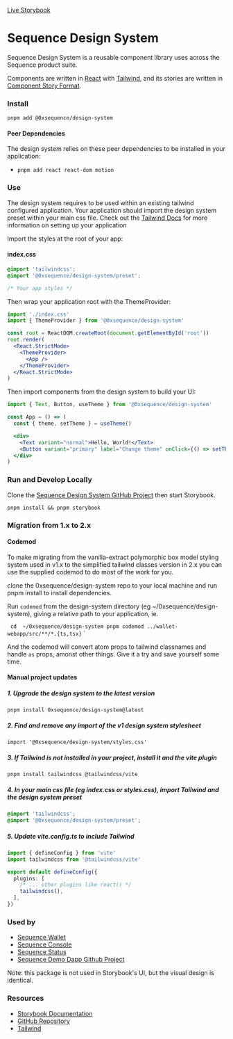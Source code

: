 [Live Storybook](https://0xsequence.github.io/design-system/)

# Sequence Design System

Sequence Design System is a reusable component library uses across the Sequence product suite.

Components are written in [React](https://reactjs.org/) with [Tailwind](https://tailwindcss.com/), and its stories are written in [Component Story Format](https://medium.com/storybookjs/component-story-format-66f4c32366df).

### Install

```
pnpm add @0xsequence/design-system
```

#### Peer Dependencies

The design system relies on these peer dependencies to be installed in your application:

- `pnpm add react react-dom motion`

### Use

The design system requires to be used within an existing tailwind configured application. Your application should import the design system preset within your main css file. Check out the [Tailwind Docs](https://tailwindcss.com/docs/installation) for more information on setting up your application

Import the styles at the root of your app:

#### index.css

```css
@import 'tailwindcss';
@import '@0xsequence/design-system/preset';

/* Your app styles */
```

Then wrap your application root with the ThemeProvider:

```jsx
import './index.css'
import { ThemeProvider } from '@0xsequence/design-system'

const root = ReactDOM.createRoot(document.getElementById('root'))
root.render(
  <React.StrictMode>
    <ThemeProvider>
      <App />
    </ThemeProvider>
  </React.StrictMode>
)
```

Then import components from the design system to build your UI:

```jsx
import { Text, Button, useTheme } from '@0xsequence/design-system'

const App = () => (
  const { theme, setTheme } = useTheme()

  <div>
    <Text variant="normal">Hello, World!</Text>
    <Button variant="primary" label="Change theme" onClick={() => setTheme(theme === 'dark' ? 'light' : 'dark')} />
  </div>
)

```

### Run and Develop Locally

Clone the [Sequence Design System GitHub Project](https://github.com/0xsequence/design-system) then start Storybook.

```
pnpm install && pnpm storybook
```

### Migration from 1.x to 2.x


#### Codemod

To make migrating from the vanilla-extract polymorphic box model styling system used in v1.x to the simplified tailwind classes version in 2.x you can use the supplied codemod to do most of the work for you.

clone the 0xsequence/design-system repo to your local machine and run pnpm install to install dependencies.

Run `codemod` from the design-system directory (eg ~/0xsequence/design-system), giving a relative path to your application, ie.

`
cd  ~/0xsequence/design-system
pnpm codemod ../wallet-webapp/src/**/*.{ts,tsx}`
`

And the codemod will convert atom props to tailwind classnames and handle `as` props, amonst other things. Give it a try and save yourself some time.


#### Manual project updates

##### 1. Upgrade the design system to the latest version

`pnpm install 0xsequence/design-system@latest`

##### 2. Find and remove any import of the v1 design system stylesheet

`import '@0xsequence/design-system/styles.css'`

##### 3. If Tailwind is not installed in your project, install it and the vite plugin

`pnpm install tailwindcss @tailwindcss/vite`

##### 4. In your main css file (eg index.css or styles.css), import Tailwind and the design system preset

```css
@import 'tailwindcss';
@import '@0xsequence/design-system/preset';
```

##### 5. Update vite.config.ts to include Tailwind

```ts
import { defineConfig } from 'vite'
import tailwindcss from '@tailwindcss/vite'

export default defineConfig({
  plugins: [
    /* ... other plugins like react() */
    tailwindcss(),
  ],
})
```

### Used by

- [Sequence Wallet](https://sequence.app/)
- [Sequence Console](https://sequence.dev/)
- [Sequence Status](https://status.sequence.info/)
- [Sequence Demo Dapp Github Project](https://github.com/0xsequence/demo-dapp)

Note: this package is not used in Storybook's UI, but the visual design is identical.

### **Resources**

- [Storybook Documentation](https://storybook.js.org/docs/react/get-started/introduction)
- [GitHub Repository](https://github.com/0xsequence/design-system)
- [Tailwind](https://tailwindcss.com)
